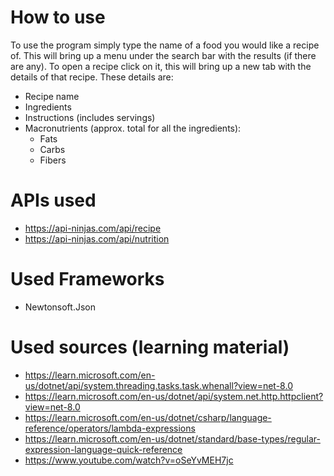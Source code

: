 # How to use

To use the program simply type the name of a food you would like a recipe of.
This will bring up a menu under the search bar with the results (if there are any).
To open a recipe click on it, this will bring up a new tab with the details of that recipe.
These details are:
- Recipe name
- Ingredients
- Instructions (includes servings)
- Macronutrients (approx. total for all the ingredients): 
    - Fats
    - Carbs
    - Fibers

# APIs used

- https://api-ninjas.com/api/recipe
- https://api-ninjas.com/api/nutrition

# Used Frameworks

- Newtonsoft.Json

# Used sources (learning material)

- https://learn.microsoft.com/en-us/dotnet/api/system.threading.tasks.task.whenall?view=net-8.0
- https://learn.microsoft.com/en-us/dotnet/api/system.net.http.httpclient?view=net-8.0
- https://learn.microsoft.com/en-us/dotnet/csharp/language-reference/operators/lambda-expressions
- https://learn.microsoft.com/en-us/dotnet/standard/base-types/regular-expression-language-quick-reference
- https://www.youtube.com/watch?v=oSeYvMEH7jc